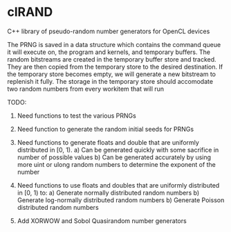 # clRAND
C++ library of pseudo-random number generators for OpenCL devices

The PRNG is saved in a data structure which contains the command
queue it will execute on, the program and kernels, and temporary
buffers. The random bitstreams are created in the temporary
buffer store and tracked. They are then copied from the
temporary store to the desired destination. If the temporary
store becomes empty, we will generate a new bitstream to
replenish it fully. The storage in the temporary store should
accomodate two random numbers from every workitem that will run

TODO:
1) Need functions to test the various PRNGs

2) Need function to generate the random initial seeds for PRNGs

3) Need functions to generate floats and double that are
   uniformly distributed in [0, 1).
    a) Can be generated quickly with some sacrifice in
       number of possible values
    b) Can be generated accurately by using more uint or ulong
       random numbers to determine the exponent of the number

4) Need functions to use floats and doubles that are
   uniformly distributed in [0, 1) to:
    a) Generate normally distributed random numbers
    b) Generate log-normally distributed random numbers
    b) Generate Poisson distributed random numbers

5) Add XORWOW and Sobol Quasirandom number generators
